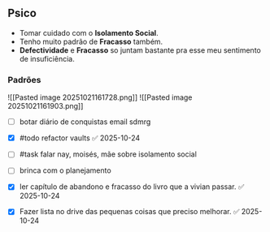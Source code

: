 ## Psico
- Tomar cuidado com o **Isolamento Social**.
- Tenho muito padrão de **Fracasso** também.
- **Defectividade** e **Fracasso** so juntam bastante pra esse meu sentimento de insuficiência.

### Padrões
![[Pasted image 20251021161728.png]]
![[Pasted image 20251021161903.png]]

- [ ] botar diário de conquistas email sdmrg
- [x] #todo refactor vaults ✅ 2025-10-24
- [ ] #task falar nay, moisés, mãe sobre isolamento social
- [ ] brinca com o planejamento
- [x] ler capítulo de abandono e fracasso do livro que a vivian passar. ✅ 2025-10-24
- [x] Fazer lista no drive das pequenas coisas que preciso melhorar. ✅ 2025-10-24



